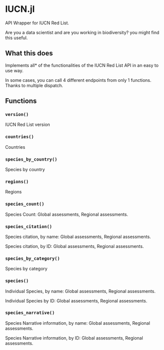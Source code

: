# IUCN.jl
API Wrapper for IUCN Red List. 

Are you a data scientist and are you working in biodiversity? you might find this useful.

## What this does

Implements all* of the functionalities of the IUCN Red List API in an easy to use way.

In some cases, you can call 4 different endpoints from only 1 functions. Thanks to multiple dispatch.

## Functions

### `version()`

IUCN Red List version

### `countries()`

Countries

### `species_by_country()`

Species by country

### `regions()`

Regions

### `species_count()`

Species Count: Global assessments, Regional assessments.

### `species_citation()`

Species citation, by name: Global assessments, Regional assessments.

Species citation, by ID:  Global assessments, Regional assessments.

### `species_by_category()`

Species by category

### `species()`

Individual Species, by name: Global assessments, Regional assessments.

Individual Species by ID: Global assessments, Regional assessments.

### `species_narrative()`

Species Narrative information, by name: Global assessments, Regional assessments.

Species Narrative information, by ID: Global assessments, Regional assessments.
